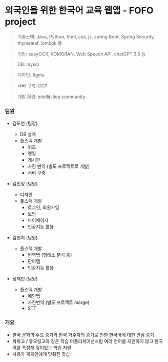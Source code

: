# 외국인을 위한 한국어 교육 웹앱 - FOFO project

> 기술스택: Java, Python, html, css, js, spring Boot, Spring Security, thymeleaf, lombok 등

> 기타: easyOCR, KOMORAN, Web Speech API, chatGPT 3.5 등

> DB: mysql

> 디자인: figma

> 서버 구축: GCP

> 개발 환경: intellij idea community

### 팀원
* 김도연 (팀장)
     * DB 설계
     * 풀스택 개발
         * 퀴즈
         * 랭킹
         * 게시판
         * 사진 번역 (별도 프로젝트로 개발)
         * 서버 구축
         
* 김민정 (팀원)
     * 디자인
     * 풀스택 개발
         * 로그인, 회원가입
         * 보안
         * 마이페이지
         * 인공지능 활용
           
* 김현지 (팀원)
     * 풀스택 개발
         * 번역탭 (형태소 분석 등)
         * 단어탭
         * 인공지능 활용
         
* 정채빈 (팀원)
     * 풀스택 개발
         * 메인탭
         * 사진번역 (별도 프로젝트 marge)
         * STT
      
       
### 개요
- 한국 문화의 수요 증가와 한국 거주자의 증가로 인한 한국어에 대한 관심 증가
- 파파고 / 듀오링고와 같은 학습 어플리케이션처럼 여러 언어를 지원하지 않고 한국어를 특정해 깊이있는 학습 지원
- 사용자 개개인에게 맞춰진 학습
